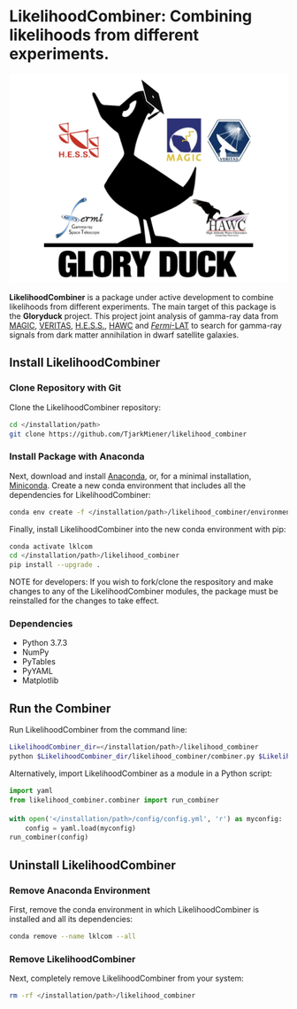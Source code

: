 # LikelihoodCombiner: Combining likelihoods from different experiments.

![Gloryduck logo](images/Gloryduck_logo.png)

**LikelihoodCombiner** is a package under active development to combine likelihoods from different experiments. The main target of this package is the **Gloryduck** project. This project joint analysis of gamma-ray data from [MAGIC](https://magic.mpp.mpg.de/), [VERITAS](https://veritas.sao.arizona.edu/), [H.E.S.S.](https://www.mpi-hd.mpg.de/hfm/HESS/), [HAWC](https://www.hawc-observatory.org/) and [*Fermi*-LAT](https://glast.sites.stanford.edu/) to search for gamma-ray signals from dark matter annihilation in dwarf satellite galaxies.

## Install LikelihoodCombiner

### Clone Repository with Git

Clone the LikelihoodCombiner repository:

```bash
cd </installation/path>
git clone https://github.com/TjarkMiener/likelihood_combiner
```

### Install Package with Anaconda

Next, download and install [Anaconda](https://www.anaconda.com/download/), or, for a minimal installation, [Miniconda](https://conda.io/miniconda.html). Create a new conda environment that includes all the dependencies for LikelihoodCombiner:

```bash
conda env create -f </installation/path>/likelihood_combiner/environment.yml
```

Finally, install LikelihoodCombiner into the new conda environment with pip:

```bash
conda activate lklcom
cd </installation/path>/likelihood_combiner
pip install --upgrade .
```
NOTE for developers: If you wish to fork/clone the respository and make changes to any of the LikelihoodCombiner modules, the package must be reinstalled for the changes to take effect.

### Dependencies

- Python 3.7.3
- NumPy
- PyTables
- PyYAML
- Matplotlib
  
## Run the Combiner

Run LikelihoodCombiner from the command line:
  
```bash
LikelihoodCombiner_dir=</installation/path>/likelihood_combiner
python $LikelihoodCombiner_dir/likelihood_combiner/combiner.py $LikelihoodCombiner_dir/config/config.yml 
```
  
Alternatively, import LikelihoodCombiner as a module in a Python script:
  
```python
import yaml
from likelihood_combiner.combiner import run_combiner
  
with open('</installation/path>/config/config.yml', 'r') as myconfig:
    config = yaml.load(myconfig)
run_combiner(config)
```
  
## Uninstall LikelihoodCombiner

### Remove Anaconda Environment

First, remove the conda environment in which LikelihoodCombiner is installed and all its dependencies:

```bash
conda remove --name lklcom --all
```

### Remove LikelihoodCombiner

Next, completely remove LikelihoodCombiner from your system:

```bash
rm -rf </installation/path>/likelihood_combiner
```
